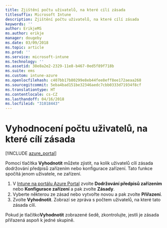 ```yaml
---
title: Zjištění počtu uživatelů, na které cílí zásada
titlesuffix: Microsoft Intune
description: Zjištění počtu uživatelů, na které cílí zásada
keywords: ''
author: ErikjeMS
ms.author: erikje
manager: dougeby
ms.date: 03/09/2018
ms.topic: article
ms.prod: ''
ms.service: microsoft-intune
ms.technology: ''
ms.assetid: 38e8a2e2-2329-11e8-b467-0ed5f89f718b
ms.suite: ems
ms.custom: intune-azure
ms.openlocfilehash: c407bb17b80299e8eb44fee8eff8ee172aeaa268
ms.sourcegitcommit: 5eba4bad151be32346aedc7cbb0333d71934f8cf
ms.translationtype: HT
ms.contentlocale: cs-CZ
ms.lasthandoff: 04/16/2018
ms.locfileid: "31018443"
---
```

# <a name="evaluate-how-many-users-are-targeted-by-a-policy"></a>Vyhodnocení počtu uživatelů, na které cílí zásada
[!INCLUDE [azure_portal](./includes/azure_portal.md)]

Pomocí tlačítka **Vyhodnotit** můžete zjistit, na kolik uživatelů cílí zásada dodržování předpisů zařízením nebo konfigurace zařízení. Tato funkce spočítá jenom uživatele, ne zařízení.

1.  V [Intune na portálu Azure Portal](https://aka.ms/intuneportal) zvolte **Dodržování předpisů zařízením** nebo **Konfigurace zařízení** a pak zvolte **Zásady**.
2.  Vyberte některou ze zásad nebo vytvořte novou a pak zvolte **Přiřazení**.
3.  Zvolte **Vyhodnotit**. Zobrazí se zpráva s počtem uživatelů, na které tato zásada cílí.

Pokud je tlačítko**Vyhodnotit** zobrazené šedě, zkontrolujte, jestli je zásada přiřazená aspoň k jedné skupině.


